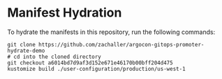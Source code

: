 # Manifest Hydration

To hydrate the manifests in this repository, run the following commands:

```shell
git clone https://github.com/zachaller/argocon-gitops-promoter-hydrate-demo
# cd into the cloned directory
git checkout a6014bd7d9af3d152e671e46170b00bff204d475
kustomize build ./user-configuration/production/us-west-1
```
